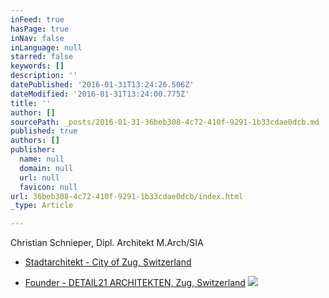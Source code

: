```yaml
---
inFeed: true
hasPage: true
inNav: false
inLanguage: null
starred: false
keywords: []
description: ''
datePublished: '2016-01-31T13:24:26.506Z'
dateModified: '2016-01-31T13:24:00.775Z'
title: ''
author: []
sourcePath: _posts/2016-01-31-36beb308-4c72-410f-9291-1b33cdae0dcb.md
published: true
authors: []
publisher:
  name: null
  domain: null
  url: null
  favicon: null
url: 36beb308-4c72-410f-9291-1b33cdae0dcb/index.html
_type: Article

---
```

Christian Schnieper, Dipl. Architekt M.Arch/SIA

* [Stadtarchitekt - City of Zug, Switzerland][0]

* [Founder - DETAIL21 ARCHITEKTEN, Zug, Switzerland][1]
![](https://the-grid-user-content.s3-us-west-2.amazonaws.com/d536e5b0-4fb1-4480-902f-24963b5ad82b.JPG)

[0]: null
[1]: www.detail21.com